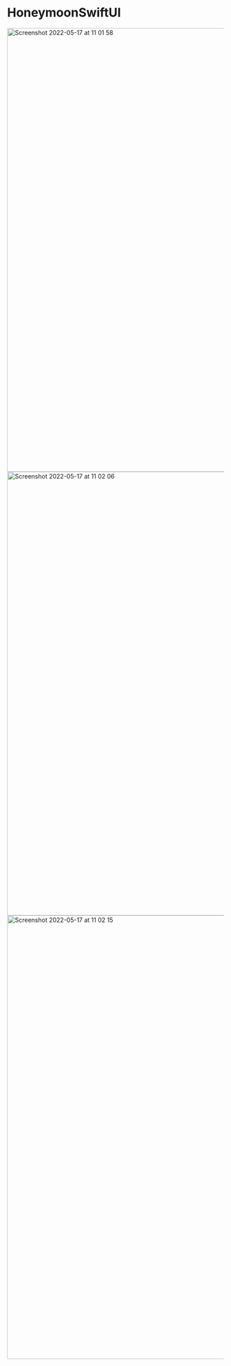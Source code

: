 # HoneymoonSwiftUI
<img width="1031" alt="Screenshot 2022-05-17 at 11 01 58" src="https://user-images.githubusercontent.com/23298839/168773445-2565751e-e6f9-4993-b8df-537c929997b9.png">
<img width="1031" alt="Screenshot 2022-05-17 at 11 02 06" src="https://user-images.githubusercontent.com/23298839/168773494-02832880-0a7f-4df5-ad79-91c260adffe2.png">
<img width="1031" alt="Screenshot 2022-05-17 at 11 02 15" src="https://user-images.githubusercontent.com/23298839/168773549-0f9a0dc0-d8a2-4321-af6a-c8f9954a5096.png">
